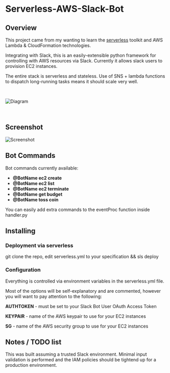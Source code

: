 # Serverless-AWS-Slack-Bot

## Overview
This project came from my wanting to learn the [serverless](https://www.serverless.com) toolkit and AWS Lambda & CloudFormation technologies.

Integrating with Slack, this is an easily-extensible python framework for controlling with AWS resources via Slack. Currently it allows slack users to provision EC2 instances. 

The entire stack is serverless and stateless. Use of SNS + lambda functions to dispatch long-running tasks means it should scale very well.

&nbsp;

![Diagram](https://raw.githubusercontent.com/richstokes/Serverless-AWS-Slack-Bot/master/diagram.jpg)

&nbsp;


## Screenshot
![Screenshot](https://raw.githubusercontent.com/richstokes/Serverless-AWS-Slack-Bot/master/screenshot.png)

## Bot Commands
Bot commands currently available:

* **@BotName ec2 create**
* **@BotName ec2 list**
* **@BotName ec2 terminate <instance-id>**
* **@BotName get budget**
* **@BotName toss coin**

You can easily add extra commands to the eventProc function inside handler.py


## Installing

### Deployment via serverless

git clone the repo, edit serverless.yml to your specification && sls deploy


### Configuration

Everything is controlled via environment variables in the serverless.yml file.

Most of the options will be self-explanatory and are commented, however you will want to pay attention to the following:

**AUTHTOKEN** - must be set to your Slack Bot User OAuth Access Token

**KEYPAIR** - name of the AWS keypair to use for your EC2 instances

**SG** - name of the AWS security group to use for your EC2 instances



## Notes / TODO list
This was built assuming a trusted Slack environment. Minimal input validation is performed and the IAM policies should be tightend up for a production environment.
